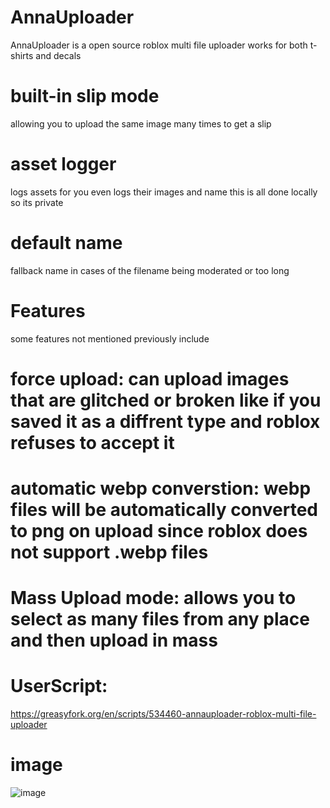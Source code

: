 # AnnaUploader
AnnaUploader is a open source roblox multi file uploader works for both t-shirts and decals
# built-in slip mode 
allowing you to upload the same image many times to get a slip
# asset logger 
logs assets for you even logs their images and name this is all done locally so its private
# default name 
fallback name in cases of the filename being moderated or too long
# Features
some features not mentioned previously include 
# force upload: can upload images that are glitched or broken like if you saved it as a diffrent type and roblox refuses to accept it
# automatic webp converstion: webp files will be automatically converted to png on upload since roblox does not support .webp files
# Mass Upload mode: allows you to select as many files from any place and then upload in mass
# UserScript:
https://greasyfork.org/en/scripts/534460-annauploader-roblox-multi-file-uploader
# image
![image](https://github.com/user-attachments/assets/91777214-7889-43a4-9c1e-1efe586d2a69)

